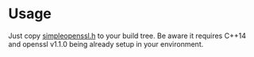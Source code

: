 # Usage
Just copy [simpleopenssl.h](https://raw.githubusercontent.com/severalgh/simpleopenssl/master/include/simpleopenssl/simpleopenssl.h) to your build tree. Be aware it requires C++14 and openssl v1.1.0 being already setup in your environment.
